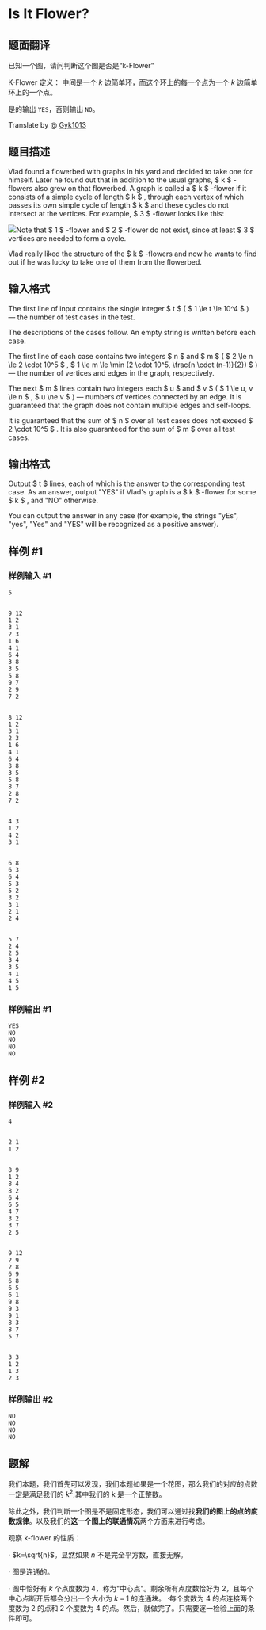 # Is It Flower?

## 题面翻译

已知一个图，请问判断这个图是否是“k-Flower”

K-Flower 定义：
中间是一个 $k$ 边简单环，而这个环上的每一个点为一个 $k$ 边简单环上的一个点。

是的输出 `YES`，否则输出 `NO`。

Translate by @ [Gyk1013](https://www.luogu.com.cn/user/521118)

## 题目描述

Vlad found a flowerbed with graphs in his yard and decided to take one for himself. Later he found out that in addition to the usual graphs, $ k $ -flowers also grew on that flowerbed. A graph is called a $ k $ -flower if it consists of a simple cycle of length $ k $ , through each vertex of which passes its own simple cycle of length $ k $ and these cycles do not intersect at the vertices. For example, $ 3 $ -flower looks like this:

 ![](https://cdn.luogu.com.cn/upload/vjudge_pic/CF1811F/e34e743f4528bb273ae01a80cb827e1aa6e9fba5.png)Note that $ 1 $ -flower and $ 2 $ -flower do not exist, since at least $ 3 $ vertices are needed to form a cycle.

Vlad really liked the structure of the $ k $ -flowers and now he wants to find out if he was lucky to take one of them from the flowerbed.

## 输入格式

The first line of input contains the single integer $ t $ ( $ 1 \le t \le 10^4 $ ) — the number of test cases in the test.

The descriptions of the cases follow. An empty string is written before each case.

The first line of each case contains two integers $ n $ and $ m $ ( $ 2 \le n \le 2 \cdot 10^5 $ , $ 1 \le m \le \min (2 \cdot 10^5, \frac{n \cdot (n-1)}{2}) $ ) — the number of vertices and edges in the graph, respectively.

The next $ m $ lines contain two integers each $ u $ and $ v $ ( $ 1 \le u, v \le n $ , $ u \ne v $ ) — numbers of vertices connected by an edge. It is guaranteed that the graph does not contain multiple edges and self-loops.

It is guaranteed that the sum of $ n $ over all test cases does not exceed $ 2 \cdot 10^5 $ . It is also guaranteed for the sum of $ m $ over all test cases.

## 输出格式

Output $ t $ lines, each of which is the answer to the corresponding test case. As an answer, output "YES" if Vlad's graph is a $ k $ -flower for some $ k $ , and "NO" otherwise.

You can output the answer in any case (for example, the strings "yEs", "yes", "Yes" and "YES" will be recognized as a positive answer).

## 样例 #1

### 样例输入 #1

```
5


9 12
1 2
3 1
2 3
1 6
4 1
6 4
3 8
3 5
5 8
9 7
2 9
7 2


8 12
1 2
3 1
2 3
1 6
4 1
6 4
3 8
3 5
5 8
8 7
2 8
7 2


4 3
1 2
4 2
3 1


6 8
6 3
6 4
5 3
5 2
3 2
3 1
2 1
2 4


5 7
2 4
2 5
3 4
3 5
4 1
4 5
1 5
```

### 样例输出 #1

```
YES
NO
NO
NO
NO
```

## 样例 #2

### 样例输入 #2

```
4


2 1
1 2


8 9
1 2
8 4
8 2
6 4
6 5
4 7
3 2
3 7
2 5


9 12
2 9
2 8
6 9
6 8
6 5
6 1
9 8
9 3
9 1
8 3
8 7
5 7


3 3
1 2
1 3
2 3
```

### 样例输出 #2

```
NO
NO
NO
NO
```

## 题解
我们本题，我们首先可以发现，我们本题如果是一个花图，那么我们的对应的点数一定是满足我们的 $k^2$,其中我们的 k 是一个正整数。

除此之外，我们判断一个图是不是固定形态，我们可以通过找**我们的图上的点的度数规律**。以及我们的**这一个图上的联通情况**两个方面来进行考虑。

观察 k-flower 的性质：

· $k=\sqrt{n}$。显然如果 $n$ 不是完全平方数，直接无解。

· 图是连通的。

· 图中恰好有 $k$ 个点度数为 4，称为"中心点"。剩余所有点度数恰好为 2，且每个中心点断开后都会分出一个大小为 $k-1$ 的连通块。
·每个度数为 4 的点连接两个度数为 2 的点和 2 个度数为 4 的点。然后，就做完了。只需要逐一检验上面的条件即可。